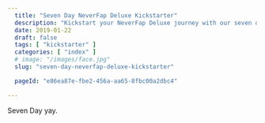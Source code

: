 ```yaml
---
  title: "Seven Day NeverFap Deluxe Kickstarter"
  description: "Kickstart your NeverFap Deluxe journey with our seven day program."
  date: 2019-01-22
  draft: false
  tags: [ "kickstarter" ]
  categories: [ "index" ]
  # image: "/images/face.jpg"
  slug: "seven-day-neverfap-deluxe-kickstarter"

  pageId: "e86ea87e-fbe2-456a-aa65-8fbc00a2dbc4"

---
```


Seven Day yay.